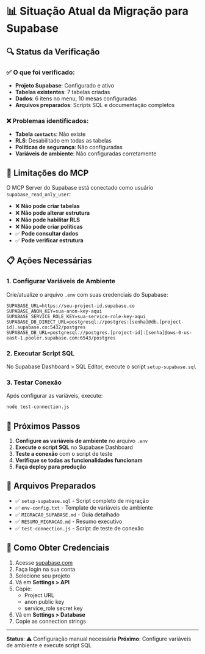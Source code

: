 # 📊 Situação Atual da Migração para Supabase

## 🔍 Status da Verificação

### ✅ O que foi verificado:
- **Projeto Supabase**: Configurado e ativo
- **Tabelas existentes**: 7 tabelas criadas
- **Dados**: 6 itens no menu, 10 mesas configuradas
- **Arquivos preparados**: Scripts SQL e documentação completos

### ❌ Problemas identificados:
- **Tabela `contacts`**: Não existe
- **RLS**: Desabilitado em todas as tabelas
- **Políticas de segurança**: Não configuradas
- **Variáveis de ambiente**: Não configuradas corretamente

## 🚨 Limitações do MCP

O MCP Server do Supabase está conectado como usuário `supabase_read_only_user`:
- ❌ **Não pode criar tabelas**
- ❌ **Não pode alterar estrutura**
- ❌ **Não pode habilitar RLS**
- ❌ **Não pode criar políticas**
- ✅ **Pode consultar dados**
- ✅ **Pode verificar estrutura**

## 📋 Ações Necessárias

### 1. Configurar Variáveis de Ambiente
Crie/atualize o arquivo `.env` com suas credenciais do Supabase:

```env
SUPABASE_URL=https://seu-project-id.supabase.co
SUPABASE_ANON_KEY=sua-anon-key-aqui
SUPABASE_SERVICE_ROLE_KEY=sua-service-role-key-aqui
SUPABASE_DB_DIRECT_URL=postgresql://postgres:[senha]@db.[project-id].supabase.co:5432/postgres
SUPABASE_DB_URL=postgresql://postgres.[project-id]:[senha]@aws-0-us-east-1.pooler.supabase.com:6543/postgres
```

### 2. Executar Script SQL
No Supabase Dashboard > SQL Editor, execute o script `setup-supabase.sql`

### 3. Testar Conexão
Após configurar as variáveis, execute:
```bash
node test-connection.js
```

## 🎯 Próximos Passos

1. **Configure as variáveis de ambiente** no arquivo `.env`
2. **Execute o script SQL** no Supabase Dashboard
3. **Teste a conexão** com o script de teste
4. **Verifique se todas as funcionalidades funcionam**
5. **Faça deploy para produção**

## 📁 Arquivos Preparados

- ✅ `setup-supabase.sql` - Script completo de migração
- ✅ `env-config.txt` - Template de variáveis de ambiente
- ✅ `MIGRACAO_SUPABASE.md` - Guia detalhado
- ✅ `RESUMO_MIGRACAO.md` - Resumo executivo
- ✅ `test-connection.js` - Script de teste de conexão

## 🔧 Como Obter Credenciais

1. Acesse [supabase.com](https://supabase.com)
2. Faça login na sua conta
3. Selecione seu projeto
4. Vá em **Settings > API**
5. Copie:
   - Project URL
   - anon public key
   - service_role secret key
6. Vá em **Settings > Database**
7. Copie as connection strings

---

**Status**: ⚠️ Configuração manual necessária
**Próximo**: Configure variáveis de ambiente e execute script SQL 